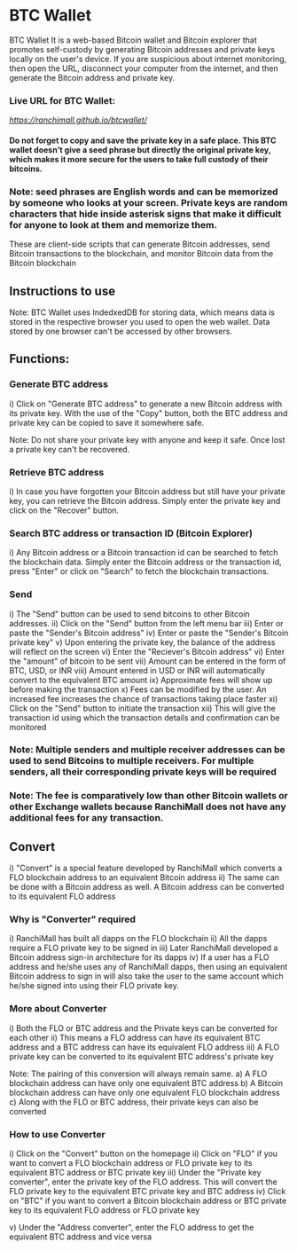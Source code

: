 # BTC Wallet

BTC Wallet
It is a web-based Bitcoin wallet and Bitcoin explorer that promotes self-custody by generating Bitcoin addresses and private keys locally on the user's device. If you are suspicious about internet monitoring, then open the URL, disconnect your computer from the internet, and then generate the Bitcoin address and private key.

### Live URL for BTC Wallet:
*https://ranchimall.github.io/btcwallet/*

#### Do not forget to copy and save the private key in a safe place. This BTC wallet doesn't give a seed phrase but directly the original private key, which makes it more secure for the users to take full custody of their bitcoins.

### Note: seed phrases are English words and can be memorized by someone who looks at your screen. Private keys are random characters that hide inside asterisk signs that make it difficult for anyone to look at them and memorize them.

These are client-side scripts that can generate Bitcoin addresses, send Bitcoin transactions to the blockchain, and monitor Bitcoin data from the Bitcoin blockchain

## Instructions to use 

Note: BTC Wallet uses IndedxedDB for storing data, which means data is stored in the respective browser you used to open the web wallet. Data stored by one browser can't be accessed by other browsers.

## Functions:

### Generate BTC address
i) Click on "Generate BTC address" to generate a new Bitcoin address with its private key. With the use of the "Copy" button, both the BTC address and private key can be copied to save it somewhere safe.

Note: Do not share your private key with anyone and keep it safe. Once lost a private key can't be recovered.

### Retrieve BTC address
i) In case you have forgotten your Bitcoin address but still have your private key, you can retrieve the Bitcoin address. Simply enter the private key and click on the "Recover" button.

### Search BTC address or transaction ID (Bitcoin Explorer)
i) Any Bitcoin address or a Bitcoin transaction id can be searched to fetch the blockchain data. Simply enter the Bitcoin address or the transaction id, press "Enter" or click on "Search" to fetch the blockchain transactions.

### Send
i) The "Send" button can be used to send bitcoins to other Bitcoin addresses.
ii) Click on the "Send" button from the left menu bar
iii) Enter or paste the "Sender's Bitcoin address"
iv) Enter or paste the "Sender's Bitcoin private key"
v) Upon entering the private key, the balance of the address will reflect on the screen
vi) Enter the "Reciever's Bitcoin address"
vi) Enter the "amount" of bitcoin to be sent
vii) Amount can be entered in the form of BTC, USD, or INR 
viii) Amount entered in USD or INR will automatically convert to the equivalent BTC amount
ix) Approximate fees will show up before making the transaction
x) Fees can be modified by the user. An increased fee increases the chance of transactions taking place faster
xi) Click on the "Send" button to initiate the transaction
xii) This will give the transaction id using which the transaction details and confirmation can be monitored

### Note: Multiple senders and multiple receiver addresses can be used to send Bitcoins to multiple receivers. For multiple senders, all their corresponding private keys will be required

### Note: The fee is comparatively low than other Bitcoin wallets or other Exchange wallets because RanchiMall does not have any additional fees for any transaction.


## Convert
i) "Convert" is a special feature developed by RanchiMall which converts a FLO blockchain address to an equivalent Bitcoin address
ii) The same can be done with a Bitcoin address as well. A Bitcoin address can be converted to its equivalent FLO address

### Why is "Converter" required
i) RanchiMall has built all dapps on the FLO blockchain
ii) All the dapps require a FLO private key to be signed in
iii) Later RanchiMall developed a Bitcoin address sign-in architecture for its dapps
iv) If a user has a FLO address and he/she uses any of RanchiMall dapps, then using an equivalent Bitcoin address to sign in will also take the user to the same account which he/she signed into using their FLO private key.

### More about Converter
i) Both the FLO or BTC address and the Private keys can be converted for each other
ii) This means a FLO address can have its equivalent BTC address and a BTC address can have its equivalent FLO address
iii) A FLO private key can be converted to its equivalent BTC address's private key

Note: The pairing of this conversion will always remain same.
a) A FLO blockchain address can have only one equivalent BTC address
b) A Bitcoin blockchain address can have only one equivalent FLO blockchain address
c) Along with the FLO or BTC address, their private keys can also be converted

### How to use Converter
i) Click on the "Convert" button on the homepage
ii) Click on "FLO" if you want to convert a FLO blockchain address or FLO private key to its equivalent BTC address or BTC private key
iii) Under the "Private key converter", enter the private key of the FLO address. This will convert the FLO private key to the equivalent BTC private key and BTC address
iv) Click on "BTC" if you want to convert a Bitcoin blockchain address or BTC private key to its equivalent FLO address or FLO private key

v) Under the "Address converter", enter the FLO address to get the equivalent BTC address and vice versa

 
